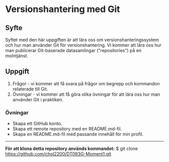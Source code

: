 # Versionshantering med Git
## Syfte
Syftet med den här uppgiften är att lära oss om versionshanteringssystem och hur man använder Git för versionshantering. Vi kommer att lära oss hur man publicerar Git-baserade datasamlingar ("repositories") på en molntjänst.
## Uppgift
1. Frågor - vi kommer att få svara på frågor om begrepp och kommandon relaterade till Git.
2. Övningar - vi kommer att få göra olika övningar för att lära oss hur man använder Git i praktiken.
### Övningar
* Skapa ett GitHub konto.
* Skapa ett remote repository med en README.md-fil.
* Skapa en README.md-fil med passande innehåll för min profil.
---
**För att klona detta repository används kommandot:**
$ git clone https://github.com/chol2200/DT093G-Moment1.git

